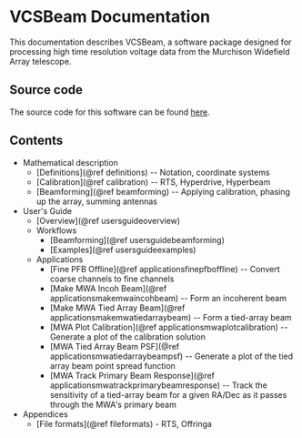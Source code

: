 # VCSBeam Documentation

This documentation describes VCSBeam, a software package designed for processing high time resolution voltage data from the Murchison Widefield Array telescope.

## Source code

The source code for this software can be found [here](https://github.com/CIRA-Pulsars-and-Transients-Group/vcsbeam).

## Contents

 - Mathematical description
   + [Definitions](@ref definitions) -- Notation, coordinate systems
   + [Calibration](@ref calibration) -- RTS, Hyperdrive, Hyperbeam
   + [Beamforming](@ref beamforming) -- Applying calibration, phasing up the array, summing antennas
 - User's Guide
   + [Overview](@ref usersguideoverview)
   + Workflows
     * [Beamforming](@ref usersguidebeamforming)
     * [Examples](@ref usersguideexamples)
   + Applications
     * [Fine PFB Offline](@ref applicationsfinepfboffline) -- Convert coarse channels to fine channels
     * [Make MWA Incoh Beam](@ref applicationsmakemwaincohbeam) -- Form an incoherent beam
     * [Make MWA Tied Array Beam](@ref applicationsmakemwatiedarraybeam) -- Form a tied-array beam
     * [MWA Plot Calibration](@ref applicationsmwaplotcalibration) -- Generate a plot of the calibration solution
     * [MWA Tied Array Beam PSF](@ref applicationsmwatiedarraybeampsf) -- Generate a plot of the tied array beam point spread function
     * [MWA Track Primary Beam Response](@ref applicationsmwatrackprimarybeamresponse) -- Track the sensitivity of a tied-array beam for a given RA/Dec as it passes through the MWA's primary beam
 - Appendices
   + [File formats](@ref fileformats) - RTS, Offringa

